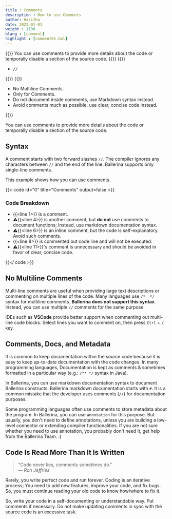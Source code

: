 ```yaml
---
title : Comments
description : How to use Comments
author: Hasitha
date: 2023-01-01
weight : 1100
blang : [comment]
highlight : [comment01.bal]
---
```

{{<md class="summary">}}
You can use comments to provide more details about the code or temporally disable a section of the source code.
{{</md>}}
{{<md class="syntax">}}

* `//`

{{</md>}}
{{<md class="tldr">}}

* No Multiline Comments.
* Only for Comments.
* Do not document inside comments, use Markdown syntax instead.
* Avoid comments much as possible, use clear, concise code instead.

{{</md>}}
<!--more-->

You can use comments to provide more details about the code or temporally disable a section of the source code.

## Syntax

A comment starts with two forward slashes `//`. The compiler ignores any characters between `//` and the end of the line. Ballerina supports only single-line comments.

This example shows how you can use comments.

{{< code id="0" title="Comments" output=false >}}

### Code Breakdown

* {{<line 1>}} is a comment.
* ⚠️{{<line 4>}} is another comment, but **do not** use comments to document functions; Instead, use markdown documentation syntax.
* ⚠️{{<line 6>}} is an inline comment, but the code is self-explanatory. Avoid such comments.
* {{<line 8>}} is commented out code line and will not be executed.
* ⚠️{{<line 11>}}'s comment is unnecessary and should be avoided in favor of clear, concise code.

{{</ code >}}

## No Multiline Comments

Multi-line comments are useful when providing large text descriptions or commenting on multiple lines of the code. Many languages use `/*  */` syntax for multiline comments. **Ballerina does not support this syntax**. Instead, you can use multiple `//` comments for the same purpose.

IDEs such as **VSCode** provide better support when commenting out multi-line code blocks. Select lines you want to comment on, then press `Ctrl` + `/` key.

## Comments, Docs, and Metadata

It is common to keep documentation within the source code because it is easy to keep up-to-date documentation with the code changes. In many programming languages, Documentation is kept as comments & sometimes formatted in a particular way (e.g.: `/** */` syntax in Java).

In Ballerina, you can use markdown documentation syntax to document Ballerina constructs. Ballerina markdown documentation starts with `#`. It is a common mistake that the developer uses comments (`//`) for documentation purposes.

Some programming languages often use comments to store metadata about the program. In Ballerina, you can use `annotation` for this purpose. But usually, you don't need to define annotations, unless you are building a low-level connector or extending compiler functionalities. If you are not sure whether you need to use annotation, you probably don't need it, get help from the Ballerina Team. :)

## Code Is Read More Than It Is Written

<blockquote>
"Code never lies, comments sometimes do."
<footer>— <cite>Ron Jeffries</cite></footer>
</blockquote>

Rarely, you write perfect code and run forever. Coding is an iterative process; You need to add new features, improve your code, and fix bugs. So, you must continue reading your old code to know how/where to fix it.

So, write your code in a self-documenting or understandable way. Put comments if necessary. Do not make updating comments in sync with the source code is an excessive task.

